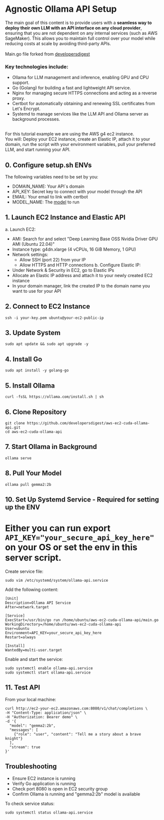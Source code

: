 # Agnostic Ollama API Setup

The main goal of this content is to provide users with a **seamless way to deploy their own LLM with an API interface on any cloud provider**, ensuring that you are not dependent on any internal services (such as AWS SageMaker). This allows you to maintain full control over your model while reducing costs at scale by avoiding third-party APIs.
</br>
</br>
Main.go file forked from [developersdigest](https://github.com/developersdigest/aws-ec2-cuda-ollama)
</br>
### Key technologies include:
- Ollama for LLM management and inference, enabling GPU and CPU support.
- Go (Golang) for building a fast and lightweight API service.
- Nginx for managing secure HTTPS connections and acting as a reverse proxy.
- Certbot for automatically obtaining and renewing SSL certificates from Let's Encrypt.
- Systemd to manage services like the LLM API and Ollama server as background processes.
</br>
For this tutorial example we are using the AWS g4 ec2 instance.
</br>
You will: Deploy your EC2 instance, create an Elastic IP, attach it to your domain, run the script with your environment variables, pull your preferred LLM, and start running your API.

## 0. Configure setup.sh ENVs

The following variables need to be set by you:
   - DOMAIN_NAME: Your API`s domain
   - API_KEY: Secret key to connect with your model through the API
   - EMAIL: Your email to link with certbot
   - MODEL_NAME: The [model](https://ollama.com/library) to run

## 1. Launch EC2 Instance and Elastic API

a. Launch EC2:
- AMI: Search for and select "Deep Learning Base OSS Nvidia Driver GPU AMI (Ubuntu 22.04)"
- Instance type: g4dn.xlarge (4 vCPUs, 16 GiB Memory, 1 GPU)
- Network settings:
   - Allow SSH (port 22) from your IP
   - Allow HTTPS and HTTP connections
b. Configure Elastic IP:
- Under Network & Security in EC2, go to Elastic IPs
- Allocate an Elastic IP address and attach it to your newly created EC2 instance
- In your domain manager, link the created IP to the domain name you want to use for your API
  
## 2. Connect to EC2 Instance

```
ssh -i your-key.pem ubuntu@your-ec2-public-ip
```

## 3. Update System

```
sudo apt update && sudo apt upgrade -y
```

## 4. Install Go

```
sudo apt install -y golang-go
```

## 5. Install Ollama

```
curl -fsSL https://ollama.com/install.sh | sh
```

## 6. Clone Repository

```
git clone https://github.com/developersdigest/aws-ec2-cuda-ollama-api.git
cd aws-ec2-cuda-ollama-api
```

## 7. Start Ollama in Background

```
ollama serve 
```

## 8. Pull Your Model

```
ollama pull gemma2:2b
```

## 10. Set Up Systemd Service - Required for setting up the ENV
# Either you can run export ```API_KEY="your_secure_api_key_here" ``` on your OS or set the env in this server script.

Create service file:
```
sudo vim /etc/systemd/system/ollama-api.service
```

Add the following content:
```
[Unit]
Description=Ollama API Service
After=network.target

[Service]
ExecStart=/usr/bin/go run /home/ubuntu/aws-ec2-cuda-ollama-api/main.go
WorkingDirectory=/home/ubuntu/aws-ec2-cuda-ollama-api
User=ubuntu
Environment=API_KEY=your_secure_api_key_here
Restart=always

[Install]
WantedBy=multi-user.target
```

Enable and start the service:
```
sudo systemctl enable ollama-api.service
sudo systemctl start ollama-api.service
```

## 11. Test API

From your local machine:
```
curl http://ec2-your-ec2.amazonaws.com:8080/v1/chat/completions \
-H "Content-Type: application/json" \
-H "Authorization: Bearer demo" \
-d '{
  "model": "gemma2:2b",
  "messages": [
    {"role": "user", "content": "Tell me a story about a brave knight"}
  ],
  "stream": true
}'
```

## Troubleshooting

- Ensure EC2 instance is running
- Verify Go application is running
- Check port 8080 is open in EC2 security group
- Confirm Ollama is running and "gemma2:2b" model is available

To check service status:
```
sudo systemctl status ollama-api.service
```
